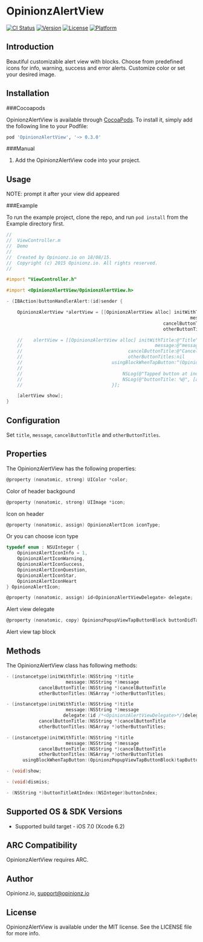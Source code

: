 # OpinionzAlertView

[![CI Status](http://img.shields.io/travis/Opinionz/OpinionzAlertView.svg?style=flat)](https://travis-ci.org/Armen/OpinionzAlertView)
[![Version](https://img.shields.io/cocoapods/v/OpinionzAlertView.svg?style=flat)](http://cocoapods.org/pods/OpinionzAlertView)
[![License](https://img.shields.io/cocoapods/l/OpinionzAlertView.svg?style=flat)](http://cocoapods.org/pods/OpinionzAlertView)
[![Platform](https://img.shields.io/cocoapods/p/OpinionzAlertView.svg?style=flat)](http://cocoapods.org/pods/OpinionzAlertView)

Introduction
--------------

Beautiful customizable alert view with blocks. Choose from predefined icons for info, warning, success and error alerts. Customize color or set your desired image.

Installation
--------------
###Cocoapods

OpinionzAlertView is available through [CocoaPods](http://cocoapods.org). To install
it, simply add the following line to your Podfile:

```ruby
pod 'OpinionzAlertView', '~> 0.3.0'
```

###Manual
1. Add the OpinionzAlertView code into your project.

Usage
--------------
NOTE: prompt it after your view did appeared

###Example

To run the example project, clone the repo, and run `pod install` from the Example directory first.

```objective-c
//
//  ViewController.m
//  Demo
//
//  Created by Opinionz.io on 18/08/15.
//  Copyright (c) 2015 Opinionz.io. All rights reserved.
//

#import "ViewController.h"

#import <OpinionzAlertView/OpinionzAlertView.h>

- (IBAction)buttonHandlerAlert:(id)sender {

    OpinionzAlertView *alertView = [[OpinionzAlertView alloc] initWithTitle:@"Title"
                                                                    message:@"message"
                                                          cancelButtonTitle:@"Cancel"
                                                          otherButtonTitles:nil];

    //    alertView = [[OpinionzAlertView alloc] initWithTitle:@"Title"
    //                                                 message:@"message"
    //                                       cancelButtonTitle:@"Cancel"
    //                                       otherButtonTitles:nil
    //                                 usingBlockWhenTapButton:^(OpinionzAlertView *alertView, NSInteger buttonIndex) {
    //                                     
    //                                     NSLog(@"Tapped button at index : %li", (long)buttonIndex);
    //                                     NSLog(@"buttonTitle: %@", [alertView buttonTitleAtIndex:buttonIndex]);
    //                                 }];

    [alertView show];
}

```

Configuration
-------------
Set `title`, `message`, `cancelButtonTitle` and `otherButtonTitles`.

Properties
--------------

The OpinionzAlertView has the following properties:
```objective-c
@property (nonatomic, strong) UIColor *color;
```
Color of header backgound

```objective-c
@property (nonatomic, strong) UIImage *icon;
```
Icon on header

```objective-c
@property (nonatomic, assign) OpinionzAlertIcon iconType;
```

Or you can choose icon type

```objective-c
typedef enum : NSUInteger {
    OpinionzAlertIconInfo = 1,
    OpinionzAlertIconWarning,
    OpinionzAlertIconSuccess,
    OpinionzAlertIconQuestion,
    OpinionzAlertIconStar,
    OpinionzAlertIconHeart
} OpinionzAlertIcon;
```


```objective-c
@property (nonatomic, assign) id<OpinionzAlertViewDelegate> delegate;
```
Alert view delegate

```objective-c
@property (nonatomic, copy) OpinionzPopupViewTapButtonBlock buttonDidTappedBlock;
```
Alert view tap block


Methods
--------------

The OpinionzAlertView class has following methods:

```objective-c
- (instancetype)initWithTitle:(NSString *)title
                      message:(NSString *)message
            cancelButtonTitle:(NSString *)cancelButtonTitle
            otherButtonTitles:(NSArray *)otherButtonTitles;

- (instancetype)initWithTitle:(NSString *)title
                      message:(NSString *)message
                     delegate:(id /*<OpinionzAlertViewDelegate>*/)delegate
            cancelButtonTitle:(NSString *)cancelButtonTitle
            otherButtonTitles:(NSArray *)otherButtonTitles;

- (instancetype)initWithTitle:(NSString *)title
                      message:(NSString *)message
            cancelButtonTitle:(NSString *)cancelButtonTitle
            otherButtonTitles:(NSArray *)otherButtonTitles
      usingBlockWhenTapButton:(OpinionzPopupViewTapButtonBlock)tapButtonBlock;

- (void)show;

- (void)dismiss;

- (NSString *)buttonTitleAtIndex:(NSInteger)buttonIndex;
```

Supported OS & SDK Versions
-----------------------------

* Supported build target - iOS 7.0 (Xcode 6.2)


ARC Compatibility
------------------

OpinionzAlertView requires ARC. 

## Author

Opinionz.io, support@opinionz.io

## License

OpinionzAlertView is available under the MIT license. See the LICENSE file for more info.

